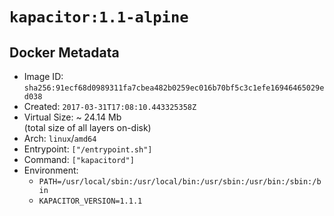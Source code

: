 # `kapacitor:1.1-alpine`

## Docker Metadata

- Image ID: `sha256:91ecf68d0989311fa7cbea482b0259ec016b70bf5c3c1efe16946465029ed038`
- Created: `2017-03-31T17:08:10.443325358Z`
- Virtual Size: ~ 24.14 Mb  
  (total size of all layers on-disk)
- Arch: `linux`/`amd64`
- Entrypoint: `["/entrypoint.sh"]`
- Command: `["kapacitord"]`
- Environment:
  - `PATH=/usr/local/sbin:/usr/local/bin:/usr/sbin:/usr/bin:/sbin:/bin`
  - `KAPACITOR_VERSION=1.1.1`
